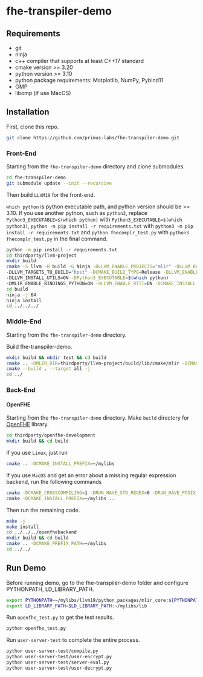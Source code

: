 # fhe-transpiler-demo

## Requirements
- git 
- ninja
- c++ compiler that supports at least C++17 standard
- cmake version >= 3.20
- python version >= 3.10
- python package requirements: Matplotlib, NumPy, Pybind11
- GMP
- libomp (if use MacOS)

## Installation
First, clone this repo.
```bash
git clone https://github.com/primus-labs/fhe-transpiler-demo.git
```

### Front-End
Starting from the ``fhe-transpiler-demo`` directory and clone submodules.
```bash
cd fhe-transpiler-demo
git submodule update --init --recursive
```

Then build ``LLVM19`` for the front-end.

`which python` is python executable path, and python version should be >= 3.10. If you use another python,
such as `python3`, replace `Python3_EXECUTABLE=$(which python)` with `Python3_EXECUTABLE=$(which python3)`,
`python -m pip install -r requirements.txt` with `python3 -m pip install -r requirements.txt`
and `python fhecomplr_test.py` with `python3 fhecomplr_test.py` in the final command.
```bash
python -m pip install -r requirements.txt
cd thirdparty/llvm-project
mkdir build
cmake -S llvm -B build -G Ninja -DLLVM_ENABLE_PROJECTS="mlir" -DLLVM_BUILD_EXAMPLES=ON \
-DLLVM_TARGETS_TO_BUILD="host" -DCMAKE_BUILD_TYPE=Release -DLLVM_ENABLE_ASSERTIONS=ON  \
-DLLVM_INSTALL_UTILS=ON -DPython3_EXECUTABLE=$(which python)                          \
-DMLIR_ENABLE_BINDINGS_PYTHON=ON -DLLVM_ENABLE_RTTI=ON -DCMAKE_INSTALL_PREFIX=~/mylibs/llvm19
cd build
ninja -j 64
ninja install
cd ../../../
```

### Middle-End
Starting from the ``fhe-transpiler-demo`` directory.

Build fhe-transpiler-demo.
```bash
mkdir build && mkdir test && cd build
cmake .. -DMLIR_DIR=thirdparty/llvm-project/build/lib/cmake/mlir -DCMAKE_INSTALL_PREFIX=~/mylibs/fhetran
cmake --build . --target all -j
cd ../
```

### Back-End
#### OpenFHE
Starting from the ``fhe-transpiler-demo`` directory.
Make ``build`` directory for [OpenFHE](https://github.com/openfheorg/openfhe-development.git) library.
```bash
cd thirdparty/openfhe-development
mkdir build && cd build
```
If you use ``Linux``, just run
```bash
cmake .. -DCMAKE_INSTALL_PREFIX=~/mylibs
```

If you use ``MacOS`` and get an error about a missing regular expression backend, run the following commands
```bash
cmake -DCMAKE_CROSSCOMPILING=1 -DRUN_HAVE_STD_REGEX=0 -DRUN_HAVE_POSIX_REGEX=0 -DCMAKE_INSTALL_PREFIX=~/mylibs ..
cmake -DCMAKE_INSTALL_PREFIX=~/mylibs ..
```

Then run the remaining code.
```bash
make -j
make install
cd ../../../openfhebackend
mkdir build && cd build
cmake .. -DCMAKE_PREFIX_PATH=~/mylibs
cd ../../
```

## Run Demo
Before running demo, go to the fhe-transpiler-demo folder and configure PYTHONPATH, LD_LIBRARY_PATH.
```bash
export PYTHONPATH=~/mylibs/llvm19/python_packages/mlir_core:${PYTHONPATH}
export LD_LIBRARY_PATH=$LD_LIBRARY_PATH:~/mylibs/lib
```

Run ```openfhe_test.py``` to get the test results.
```bash
python openfhe_test.py
```

Run ```user-server-test``` to complete the entire process.
```bash
python user-server-test/compile.py
python user-server-test/user-encrypt.py
python user-server-test/server-eval.py
python user-server-test/user-decrypt.py
```


